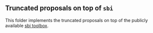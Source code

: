 ## Truncated proposals on top of `sbi`

This folder implements the truncated proposals on top of the publicly available [sbi toolbox](https://github.com/mackelab/sbi).
